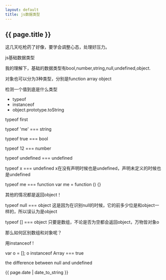 ```yaml
---
layout: default
title: js数据类型
---
```


<h2>{{ page.title }}</h2>
<p class="important">这几天吃枪药了好像，要学会调整心态，处理好压力。</p>
<p class="siamess-left">js基础数据类型</p>
<p>我的理解下，基础的数据类型有bool,number,string,null,undefined,object.</p>
<P>对象也可以分为3种类型，分别是function  array object</P>
<p class="siamess-left">检测一个值到底是什么类型</p>
<ul>
	<li>typeof</li>
    <li>instanceof</li>
    <li>object.prototype.toString</li>
</ul>
<p class="important">typeof first</p>
<p>typeof 'me'   === string</p>
<p>typeof true   === bool</p>
<p>typeof 12   === number</p>
<p>typeof undefined   === undefined</p>
<p>typeof x   === undefined    x在没有声明时候也是undefined，声明未定义的时候也是undefined</p>
<p>typeof me === function   var me = function () {} </p>
<p class="important">其他的情况都是返回object！</p>
<p>typeof null  === object  这是因为在识别null的时候，它的前多少位是和object一样的，所以误认为是object</p>
<p>typeof [] === object  只要是数组，不论是否为空都会返回object，万物皆对象o</p>
<p class="siamess-left">那么如何区别数组和对象呢？</p>
<p class="important">用instanceof !</p>
<p>var o = []; o instanceof Array  === true </p>
<p class="siamess-left">the difference between null and undefined</p>
<p></p>














<p>{{ page.date | date_to_string }}</p>
